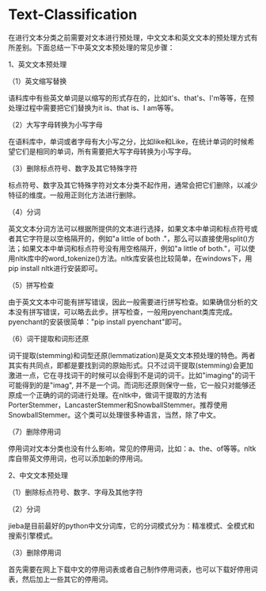 # Text-Classification
在进行文本分类之前需要对文本进行预处理，中文文本和英文文本的预处理方式有所差别。下面总结一下中英文文本预处理的常见步骤：

1、英文文本预处理

（1）英文缩写替换

语料库中有些英文单词是以缩写的形式存在的，比如it's、that's、I'm等等，在预处理过程中需要把它们替换为it is、that is、I am等等。

（2）大写字母转换为小写字母

在语料库中，单词或者字母有大小写之分，比如like和Like，在统计单词的时候希望它们是相同的单词，所有需要把大写字母转换为小写字母。

（3）删除标点符号、数字及其它特殊字符

标点符号、数字及其它特殊字符对文本分类不起作用，通常会把它们删除，以减少特征的维度。一般用正则化方法进行删除。

（4）分词

英文文本分词方法可以根据所提供的文本进行选择，如果文本中单词和标点符号或者其它字符是以空格隔开的，例如"a little of both ."，那么可以直接使用split()方法；如果文本中单词和标点符号没有用空格隔开，例如"a little of both."，可以使用nltk库中的word_tokenize()方法。nltk库安装也比较简单，在windows下，用pip install nltk进行安装即可。

（5）拼写检查

由于英文文本中可能有拼写错误，因此一般需要进行拼写检查。如果确信分析的文本没有拼写错误，可以略去此步。拼写检查，一般用pyenchant类库完成。pyenchant的安装很简单："pip install pyenchant"即可。

（6）词干提取和词形还原

词干提取(stemming)和词型还原(lemmatization)是英文文本预处理的特色。两者其实有共同点，即都是要找到词的原始形式。只不过词干提取(stemming)会更加激进一点，它在寻找词干的时候可以会得到不是词的词干。比如"imaging"的词干可能得到的是"imag", 并不是一个词。而词形还原则保守一些，它一般只对能够还原成一个正确的词的词进行处理。在nltk中，做词干提取的方法有PorterStemmer，LancasterStemmer和SnowballStemmer。推荐使用SnowballStemmer。这个类可以处理很多种语言，当然，除了中文。

（7）删除停用词

停用词对文本分类也没有什么影响，常见的停用词，比如：a、the、of等等。nltk库自带英文停用词，也可以添加新的停用词。

2、中文文本预处理

（1）删除标点符号、数字、字母及其他字符

（2）分词

jieba是目前最好的python中文分词库，它的分词模式分为：精准模式、全模式和搜索引擎模式。

（3）删除停用词

首先需要在网上下载中文的停用词表或者自己制作停用词表，也可以下载好停用词表，然后加上一些其它的停用词。
